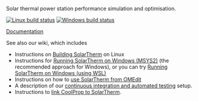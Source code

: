 Solar thermal power station performance simulation and optimisation.

[![Linux build status](https://github.com/solartherm/solartherm/actions/workflows/main.yml/badge.svg)](https://github.com/SolarTherm/SolarTherm/actions/workflows/main.yml)
[![Windows build status](https://github.com/solartherm/solartherm/actions/workflows/msys2.yml/badge.svg)](https://github.com/SolarTherm/SolarTherm/actions/workflows/msys2.yml)

[Documentation](http://solartherm.readthedocs.org/en/latest/)

See also our wiki, which includes
* Instructions on [Building SolarTherm](https://github.com/SolarTherm/SolarTherm/wiki/Building-SolarTherm) on Linux
* Instructions for [Running SolarTherm on Windows (MSYS2)](https://github.com/SolarTherm/SolarTherm/wiki/Running-SolarTherm-on-Windows-%28MSYS2%29) (the recommended approach for Windows), or you can try [Running SolarTherm on Windows (using WSL)](https://github.com/SolarTherm/SolarTherm/wiki/Running-SolarTherm-on-Windows-%28using-WSL%29)
* Instructions on how to [use SolarTherm from OMEdit](https://github.com/SolarTherm/SolarTherm/wiki/Running-SolarTherm-via-OMEdit)
* A description of our [continuous integration and automated testing](https://github.com/SolarTherm/SolarTherm/wiki/Automated-testing-of-SolarTherm-code) setup.
* Instructions to [link CoolProp to SolarTherm](https://github.com/SolarTherm/SolarTherm/wiki/Integration-with-CoolProp).

